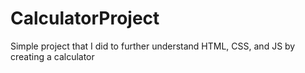# CalculatorProject
Simple project that I did to further understand HTML, CSS, and JS by creating a calculator